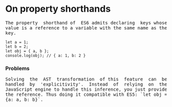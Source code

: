 # On property shorthands
<pre>
The property  shorthand of  ES6 admits declaring  keys whose
value is a reference to a variable with the same name as the
key.
</pre>

```
let a = 1;
let b = 2;
let obj = { a, b };
console.log(obj); // { a: 1, b: 2 }
```

### Problems
<pre>
Solving  the  AST  transformation  of this  feature  can  be
handled  by  'explicitivity'.  Instead  of  relying  on  the
JavaScript engine to handle this inference, you just provide
the reference. Thus doing it compatible with ES5: `let obj =
{a: a, b: b}`.
</pre>




 

